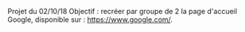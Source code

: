 Projet du 02/10/18
Objectif : recréer par groupe de 2 la page d'accueil Google, disponible sur : https://www.google.com/.
